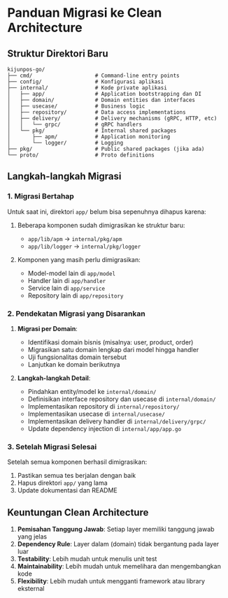 # Panduan Migrasi ke Clean Architecture

## Struktur Direktori Baru

```
kijunpos-go/
├── cmd/                    # Command-line entry points
├── config/                 # Konfigurasi aplikasi
├── internal/               # Kode private aplikasi
│   ├── app/                # Application bootstrapping dan DI
│   ├── domain/             # Domain entities dan interfaces
│   ├── usecase/            # Business logic
│   ├── repository/         # Data access implementations
│   ├── delivery/           # Delivery mechanisms (gRPC, HTTP, etc)
│   │   └── grpc/           # gRPC handlers
│   └── pkg/                # Internal shared packages
│       ├── apm/            # Application monitoring
│       └── logger/         # Logging
├── pkg/                    # Public shared packages (jika ada)
└── proto/                  # Proto definitions
```

## Langkah-langkah Migrasi

### 1. Migrasi Bertahap

Untuk saat ini, direktori `app/` belum bisa sepenuhnya dihapus karena:

1. Beberapa komponen sudah dimigrasikan ke struktur baru:
   - `app/lib/apm` → `internal/pkg/apm`
   - `app/lib/logger` → `internal/pkg/logger`

2. Komponen yang masih perlu dimigrasikan:
   - Model-model lain di `app/model`
   - Handler lain di `app/handler`
   - Service lain di `app/service`
   - Repository lain di `app/repository`

### 2. Pendekatan Migrasi yang Disarankan

1. **Migrasi per Domain**:
   - Identifikasi domain bisnis (misalnya: user, product, order)
   - Migrasikan satu domain lengkap dari model hingga handler
   - Uji fungsionalitas domain tersebut
   - Lanjutkan ke domain berikutnya

2. **Langkah-langkah Detail**:
   - Pindahkan entity/model ke `internal/domain/`
   - Definisikan interface repository dan usecase di `internal/domain/`
   - Implementasikan repository di `internal/repository/`
   - Implementasikan usecase di `internal/usecase/`
   - Implementasikan delivery handler di `internal/delivery/grpc/`
   - Update dependency injection di `internal/app/app.go`

### 3. Setelah Migrasi Selesai

Setelah semua komponen berhasil dimigrasikan:

1. Pastikan semua tes berjalan dengan baik
2. Hapus direktori `app/` yang lama
3. Update dokumentasi dan README

## Keuntungan Clean Architecture

1. **Pemisahan Tanggung Jawab**: Setiap layer memiliki tanggung jawab yang jelas
2. **Dependency Rule**: Layer dalam (domain) tidak bergantung pada layer luar
3. **Testability**: Lebih mudah untuk menulis unit test
4. **Maintainability**: Lebih mudah untuk memelihara dan mengembangkan kode
5. **Flexibility**: Lebih mudah untuk mengganti framework atau library eksternal
